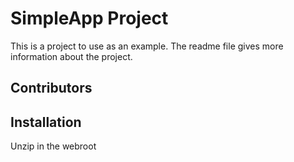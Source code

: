 # SimpleApp Project

This is a project to use as an example. The readme file gives more information about the project.

## Contributors

## Installation

Unzip in the webroot